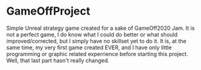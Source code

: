 # GameOffProject
Simple Unreal strategy game created for a sake of GameOff2020 Jam.
It is not a perfect game, I do know what I could do better or what should improved/corrected, but I simply have no skillset yet to do it.
It is, at the same time, my very first game created EVER, and I have only little programming or graphic related experrience before starting this project. 
Well, that last part hasn't really changed.
